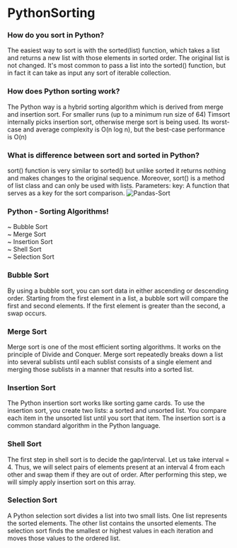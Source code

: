 # PythonSorting
### How do you sort in Python?
The easiest way to sort is with the sorted(list) function, which takes a list and returns a new list with those elements in sorted order. The original list is not changed. It's most common to pass a list into the sorted() function, but in fact it can take as input any sort of iterable collection.
### How does Python sorting work?
The Python way is a hybrid sorting algorithm which is derived from merge and insertion sort. For smaller runs (up to a minimum run size of 64) Timsort internally picks insertion sort, otherwise merge sort is being used. Its worst-case and average complexity is O(n log n), but the best-case performance is O(n)
### What is difference between sort and sorted in Python?
sort() function is very similar to sorted() but unlike sorted it returns nothing and makes changes to the original sequence. Moreover, sort() is a method of list class and can only be used with lists. Parameters: key: A function that serves as a key for the sort comparison.
![Pandas-Sort](https://user-images.githubusercontent.com/65743503/156393753-348dd82d-64cb-4f24-9341-3cf41bd8b043.jpg)
### Python - Sorting Algorithms!
~ Bubble Sort<br/>
~ Merge Sort<br/>
~ Insertion Sort<br/>
~ Shell Sort<br/>
~ Selection Sort<br/>
### Bubble Sort
By using a bubble sort, you can sort data in either ascending or descending order. Starting from the first element in a list, a bubble sort will compare the first and second elements. If the first element is greater than the second, a swap occurs.
### Merge Sort
Merge sort is one of the most efficient sorting algorithms. It works on the principle of Divide and Conquer. Merge sort repeatedly breaks down a list into several sublists until each sublist consists of a single element and merging those sublists in a manner that results into a sorted list.
### Insertion Sort
The Python insertion sort works like sorting game cards. To use the insertion sort, you create two lists: a sorted and unsorted list. You compare each item in the unsorted list until you sort that item. The insertion sort is a common standard algorithm in the Python language.
### Shell Sort
The first step in shell sort is to decide the gap/interval. Let us take interval = 4. Thus, we will select pairs of elements present at an interval 4 from each other and swap them if they are out of order. After performing this step, we will simply apply insertion sort on this array.
### Selection Sort
A Python selection sort divides a list into two small lists. One list represents the sorted elements. The other list contains the unsorted elements. The selection sort finds the smallest or highest values in each iteration and moves those values to the ordered list.
